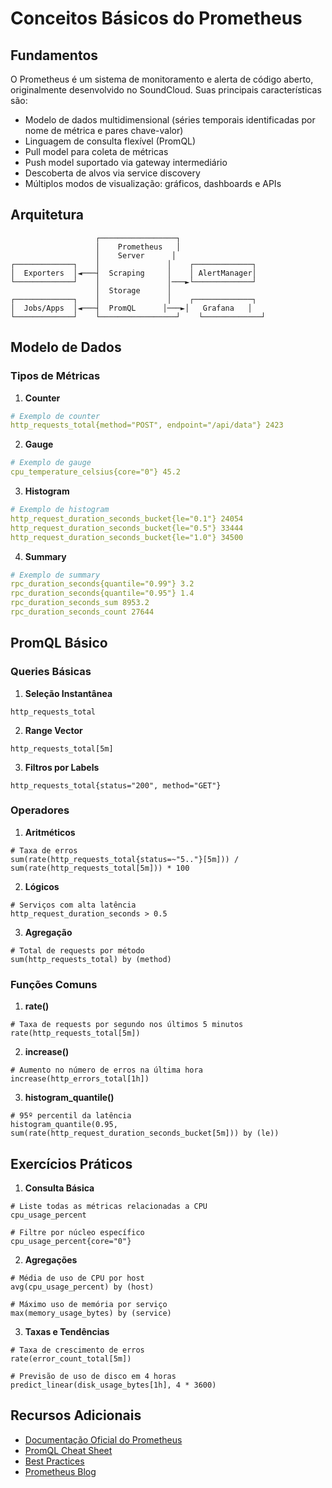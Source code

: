# Conceitos Básicos do Prometheus

## Fundamentos

O Prometheus é um sistema de monitoramento e alerta de código aberto, originalmente desenvolvido no SoundCloud. Suas principais características são:

- Modelo de dados multidimensional (séries temporais identificadas por nome de métrica e pares chave-valor)
- Linguagem de consulta flexível (PromQL)
- Pull model para coleta de métricas
- Push model suportado via gateway intermediário
- Descoberta de alvos via service discovery
- Múltiplos modos de visualização: gráficos, dashboards e APIs

## Arquitetura

```plaintext
                   ┌─────────────────┐
                   │    Prometheus   │
                   │    Server      │
┌─────────────┐    │               │    ┌─────────────┐
│  Exporters  │◄───┤  Scraping     │    │ AlertManager│
└─────────────┘    │               │───►└─────────────┘
                   │  Storage      │
┌─────────────┐    │               │    ┌─────────────┐
│  Jobs/Apps  │◄───┤  PromQL      │───►│   Grafana   │
└─────────────┘    └─────────────────┘    └─────────────┘
```

## Modelo de Dados

### Tipos de Métricas

1. **Counter**
```yaml
# Exemplo de counter
http_requests_total{method="POST", endpoint="/api/data"} 2423
```

2. **Gauge**
```yaml
# Exemplo de gauge
cpu_temperature_celsius{core="0"} 45.2
```

3. **Histogram**
```yaml
# Exemplo de histogram
http_request_duration_seconds_bucket{le="0.1"} 24054
http_request_duration_seconds_bucket{le="0.5"} 33444
http_request_duration_seconds_bucket{le="1.0"} 34500
```

4. **Summary**
```yaml
# Exemplo de summary
rpc_duration_seconds{quantile="0.99"} 3.2
rpc_duration_seconds{quantile="0.95"} 1.4
rpc_duration_seconds_sum 8953.2
rpc_duration_seconds_count 27644
```

## PromQL Básico

### Queries Básicas

1. **Seleção Instantânea**
```promql
http_requests_total
```

2. **Range Vector**
```promql
http_requests_total[5m]
```

3. **Filtros por Labels**
```promql
http_requests_total{status="200", method="GET"}
```

### Operadores

1. **Aritméticos**
```promql
# Taxa de erros
sum(rate(http_requests_total{status=~"5.."}[5m])) / 
sum(rate(http_requests_total[5m])) * 100
```

2. **Lógicos**
```promql
# Serviços com alta latência
http_request_duration_seconds > 0.5
```

3. **Agregação**
```promql
# Total de requests por método
sum(http_requests_total) by (method)
```

### Funções Comuns

1. **rate()**
```promql
# Taxa de requests por segundo nos últimos 5 minutos
rate(http_requests_total[5m])
```

2. **increase()**
```promql
# Aumento no número de erros na última hora
increase(http_errors_total[1h])
```

3. **histogram_quantile()**
```promql
# 95º percentil da latência
histogram_quantile(0.95, sum(rate(http_request_duration_seconds_bucket[5m])) by (le))
```

## Exercícios Práticos

1. **Consulta Básica**
```promql
# Liste todas as métricas relacionadas a CPU
cpu_usage_percent

# Filtre por núcleo específico
cpu_usage_percent{core="0"}
```

2. **Agregações**
```promql
# Média de uso de CPU por host
avg(cpu_usage_percent) by (host)

# Máximo uso de memória por serviço
max(memory_usage_bytes) by (service)
```

3. **Taxas e Tendências**
```promql
# Taxa de crescimento de erros
rate(error_count_total[5m])

# Previsão de uso de disco em 4 horas
predict_linear(disk_usage_bytes[1h], 4 * 3600)
```

## Recursos Adicionais

- [Documentação Oficial do Prometheus](https://prometheus.io/docs/introduction/overview/)
- [PromQL Cheat Sheet](https://promlabs.com/promql-cheat-sheet/)
- [Best Practices](https://prometheus.io/docs/practices/naming/)
- [Prometheus Blog](https://prometheus.io/blog/) 